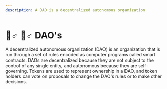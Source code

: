 ```yaml
---
description: A DAO is a decentralized autonomous organization
---
```


# 🧙♂ 🧙♂ DAO's

A decentralized autonomous organization (DAO) is an organization that is run through a set of rules encoded as computer programs called smart contracts. DAOs are decentralized because they are not subject to the control of any single entity, and autonomous because they are self-governing. Tokens are used to represent ownership in a DAO, and token holders can vote on proposals to change the DAO's rules or to make other decisions.
